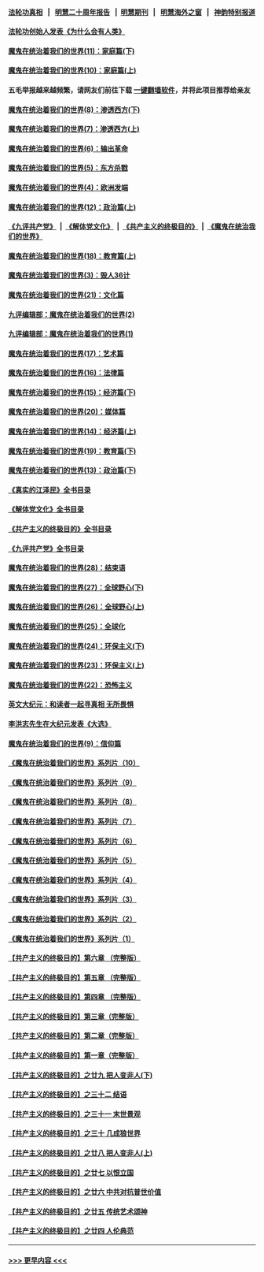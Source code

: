 #### [法轮功真相](https://github.com/gfw-breaker/truth/blob/master/README.md?t=0) &nbsp;&nbsp;|&nbsp;&nbsp; [明慧二十周年报告](https://github.com/gfw-breaker/mh-reports/blob/master/README.md?t=0) &nbsp;&nbsp;|&nbsp;&nbsp;[明慧期刊](https://github.com/gfw-breaker/mh-qikan) &nbsp;&nbsp;|&nbsp;&nbsp; [明慧海外之窗](https://github.com/gfw-breaker/mh-news/blob/master/README.md?t=0) &nbsp;&nbsp;|&nbsp;&nbsp; [神韵特别报道](https://github.com/gfw-breaker/mh-news/blob/master/shenyun.md?t=0)
#### [法轮功创始人发表《为什么会有人类》](../pages/nsc422/n13912117.md?t=02210943) 
#### [魔鬼在统治着我们的世界(11)：家庭篇(下)](../pages/nsc422/n10440961.md?t=02210943) 
#### [魔鬼在统治着我们的世界(10)：家庭篇(上)](../pages/nsc422/n10435448.md?t=02210943) 
#### 五毛举报越来越频繁，请网友们前往下载 [一键翻墙软件](https://github.com/gfw-breaker/ssr-accounts)，并将此项目推荐给亲友
#### [魔鬼在统治着我们的世界(8)：渗透西方(下)](../pages/nsc422/n10429603.md?t=02210943) 
#### [魔鬼在统治着我们的世界(7)：渗透西方(上)](../pages/nsc422/n10426013.md?t=02210943) 
#### [魔鬼在统治着我们的世界(6)：输出革命](../pages/nsc422/n10421536.md?t=02210943) 
#### [魔鬼在统治着我们的世界(5)：东方杀戮](../pages/nsc422/n10417707.md?t=02210943) 
#### [魔鬼在统治着我们的世界(4)：欧洲发端](../pages/nsc422/n10414890.md?t=02210943) 
#### [魔鬼在统治着我们的世界(12)：政治篇(上)](../pages/nsc422/n10444576.md?t=02210943) 
#### [《九评共产党》](https://github.com/begood0513/9ping.md/blob/master/README.md) &nbsp;|&nbsp; [《解体党文化》](../../../../jtdwh.md/blob/master/README.md)  &nbsp;|&nbsp; [《共产主义的终极目的》](../../../../gczydzjmd.md/blob/master/README.md) &nbsp;|&nbsp; [《魔鬼在统治我们的世界》](../../../../mgztzwmdsj.md/blob/master/README.md) 
#### [魔鬼在统治着我们的世界(18)：教育篇(上)](../pages/nsc422/n10526970.md?t=02210943) 
#### [魔鬼在统治着我们的世界(3)：毁人36计](../pages/nsc422/n10411583.md?t=02210943) 
#### [魔鬼在统治着我们的世界(21)：文化篇](../pages/nsc422/n10597706.md?t=02210943) 
#### [九评编辑部：魔鬼在统治着我们的世界(2)](../pages/nsc422/n10410036.md?t=02210943) 
#### [九评编辑部：魔鬼在统治着我们的世界(1)](../pages/nsc422/n10406825.md?t=02210943) 
#### [魔鬼在统治着我们的世界(17)：艺术篇](../pages/nsc422/n10499093.md?t=02210943) 
#### [魔鬼在统治着我们的世界(16)：法律篇](../pages/nsc422/n10485969.md?t=02210943) 
#### [魔鬼在统治着我们的世界(15)：经济篇(下)](../pages/nsc422/n10469975.md?t=02210943) 
#### [魔鬼在统治着我们的世界(20)：媒体篇](../pages/nsc422/n10586579.md?t=02210943) 
#### [魔鬼在统治着我们的世界(14)：经济篇(上)](../pages/nsc422/n10457370.md?t=02210943) 
#### [魔鬼在统治着我们的世界(19)：教育篇(下)](../pages/nsc422/n10564808.md?t=02210943) 
#### [魔鬼在统治着我们的世界(13)：政治篇(下)](../pages/nsc422/n10448270.md?t=02210943) 
#### [《真实的江泽民》全书目录](../pages/nsc422/n13721399.md?t=02210943) 
#### [《解体党文化》全书目录](../pages/nsc422/n13721157.md?t=02210943) 
#### [《共产主义的终极目的》全书目录](../pages/nsc422/n13721048.md?t=02210943) 
#### [《九评共产党》全书目录](../pages/nsc422/n13708085.md?t=02210943) 
#### [魔鬼在统治着我们的世界(28)：结束语](../pages/nsc422/n10936246.md?t=02210943) 
#### [魔鬼在统治着我们的世界(27)：全球野心(下)](../pages/nsc422/n10928319.md?t=02210943) 
#### [魔鬼在统治着我们的世界(26)：全球野心(上)](../pages/nsc422/n10900318.md?t=02210943) 
#### [魔鬼在统治着我们的世界(25)：全球化](../pages/nsc422/n10788205.md?t=02210943) 
#### [魔鬼在统治着我们的世界(24)：环保主义(下)](../pages/nsc422/n10695307.md?t=02210943) 
#### [魔鬼在统治着我们的世界(23)：环保主义(上)](../pages/nsc422/n10688613.md?t=02210943) 
#### [魔鬼在统治着我们的世界(22)：恐怖主义](../pages/nsc422/n10614727.md?t=02210943) 
#### [英文大纪元：和读者一起寻真相 无所畏惧](../pages/nsc422/n12542027.md?t=02210943) 
#### [李洪志先生在大纪元发表《大选》](../pages/nsc422/n12534746.md?t=02210943) 
#### [魔鬼在统治着我们的世界(9)：信仰篇](../pages/nsc422/n10432159.md?t=02210943) 
#### [《魔鬼在统治着我们的世界》系列片（10）](../pages/nsc422/n12292670.md?t=02210943) 
#### [《魔鬼在统治着我们的世界》系列片（9）](../pages/nsc422/n12290859.md?t=02210943) 
#### [《魔鬼在统治着我们的世界》系列片（8）](../pages/nsc422/n12287445.md?t=02210943) 
#### [《魔鬼在统治着我们的世界》系列片（7）](../pages/nsc422/n12283425.md?t=02210943) 
#### [《魔鬼在统治着我们的世界》系列片（6）](../pages/nsc422/n12282314.md?t=02210943) 
#### [《魔鬼在统治着我们的世界》系列片（5）](../pages/nsc422/n12281419.md?t=02210943) 
#### [《魔鬼在统治着我们的世界》系列片（4）](../pages/nsc422/n12274024.md?t=02210943) 
#### [《魔鬼在统治着我们的世界》系列片（3）](../pages/nsc422/n12271322.md?t=02210943) 
#### [《魔鬼在统治着我们的世界》系列片（2）](../pages/nsc422/n12269049.md?t=02210943) 
#### [《魔鬼在统治着我们的世界》系列片（1）](../pages/nsc422/n12267575.md?t=02210943) 
#### [【共产主义的终极目的】第六章 （完整版）](../pages/nsc422/n11428913.md?t=02210943) 
#### [【共产主义的终极目的】第五章 （完整版）](../pages/nsc422/n11428912.md?t=02210943) 
#### [【共产主义的终极目的】第四章 （完整版）](../pages/nsc422/n11428907.md?t=02210943) 
#### [【共产主义的终极目的】第三章（完整版）](../pages/nsc422/n11428848.md?t=02210943) 
#### [【共产主义的终极目的】第二章（完整版）](../pages/nsc422/n11428831.md?t=02210943) 
#### [【共产主义的终极目的】第一章（完整版）](../pages/nsc422/n11417651.md?t=02210943) 
#### [【共产主义的终极目的】之廿九 把人变非人(下)](../pages/nsc422/n11344140.md?t=02210943) 
#### [【共产主义的终极目的】之三十二 结语](../pages/nsc422/n11360535.md?t=02210943) 
#### [【共产主义的终极目的】之三十一 末世景观](../pages/nsc422/n11351129.md?t=02210943) 
#### [【共产主义的终极目的】之三十 几成狼世界](../pages/nsc422/n11348280.md?t=02210943) 
#### [【共产主义的终极目的】之廿八 把人变非人(上)](../pages/nsc422/n11340492.md?t=02210943) 
#### [【共产主义的终极目的】之廿七 以恨立国](../pages/nsc422/n11336944.md?t=02210943) 
#### [【共产主义的终极目的】之廿六 中共对抗普世价值](../pages/nsc422/n11324785.md?t=02210943) 
#### [【共产主义的终极目的】之廿五 传统艺术颂神](../pages/nsc422/n11296396.md?t=02210943) 
#### [【共产主义的终极目的】之廿四 人伦典范](../pages/nsc422/n11296397.md?t=02210943) 

----
#### [ >>> 更早内容 <<< ](../indexes/nsc422-earlier.md)

